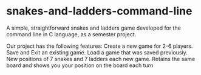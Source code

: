 # snakes-and-ladders-command-line
A simple, straightforward snakes and ladders game developed for the command line in C language, as a semester project. 

Our project has the following features:
Create a new game for 2-6 players.
Save and Exit an existing game.
Load a game that was saved previously.
New positions of 7 snakes and 7 ladders each new game.
Retains the same board and shows you your position on the board each turn
